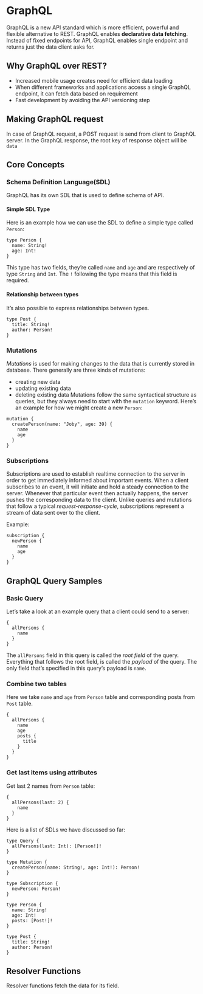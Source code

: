 # GraphQL
GraphQL is a new API standard which is more efficient, powerful and flexible alternative to REST. GraphQL enables __declarative data fetching__. Instead of fixed endpoints for API, GraphQL enables single endpoint and returns just the data client asks for.

## Why GraphQL over REST?
- Increased mobile usage creates need for efficient data loading
- When different frameworks and applications access a single GraphQL endpoint, it can fetch data based on requirement
- Fast development by avoiding the API versioning step

## Making GraphQL request
In case of GraphQL request, a POST request is send from client to GraphQL server. In the GraphQL response, the root key of response object will be `data`

## Core Concepts
### Schema Definition Language(SDL)
GraphQL has its own SDL that is used to define schema of API. 

#### Simple SDL Type
Here is an example how we can use the SDL to define a simple type called `Person`:
```
type Person {
  name: String!
  age: Int!
}
```
This type has two fields, they’re called `name` and `age` and are respectively of type `String` and `Int`. The `!` following the type means that this field is required.

#### Relationship between types
It’s also possible to express relationships between types.
```
type Post {
  title: String!
  author: Person!
}
```

### Mutations
_Mutations_ is used for making changes to the data that is currently stored in database. There generally are three kinds of mutations:
- creating new data
- updating existing data
- deleting existing data
Mutations follow the same syntactical structure as queries, but they always need to start with the `mutation` keyword. Here’s an example for how we might create a new `Person`:
```
mutation {
  createPerson(name: "Joby", age: 39) {
    name
    age
  }
}
```

### Subscriptions
Subscriptions are used to establish realtime connection to the server in order to get immediately informed about important events. When a client subscribes to an event, it will initiate and hold a steady connection to the server. Whenever that particular event then actually happens, the server pushes the corresponding data to the client. Unlike queries and mutations that follow a typical _request-response-cycle_, subscriptions represent a stream of data sent over to the client.

Example:
```
subscription {
  newPerson {
    name
    age
  }
}
```


## GraphQL Query Samples
### Basic Query
Let’s take a look at an example query that a client could send to a server:
```
{
  allPersons {
    name
  }
}
```
The `allPersons` field in this query is called the _root field_ of the query. Everything that follows the root field, is called the _payload_ of the query. The only field that’s specified in this query’s payload is `name`.
### Combine two tables
Here we take `name` and `age` from `Person` table and corresponding posts from `Post` table.
```
{
  allPersons {
    name
    age
    posts {
      title
    }
  }
}
```
### Get last items using attributes
Get last 2 names from `Person` table:
```
{
  allPersons(last: 2) {
    name
  }
}
```

Here is a list of SDLs we have discussed so far:
```
type Query {
  allPersons(last: Int): [Person!]!
}

type Mutation {
  createPerson(name: String!, age: Int!): Person!
}

type Subscription {
  newPerson: Person!
}

type Person {
  name: String!
  age: Int!
  posts: [Post!]!
}

type Post {
  title: String!
  author: Person!
}
```

## Resolver Functions
Resolver functions fetch the data for its field.
